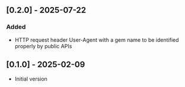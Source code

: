 ## [0.2.0] - 2025-07-22
### Added
- HTTP request header User-Agent with a gem name to be identified properly by public APIs

## [0.1.0] - 2025-02-09
- Initial version